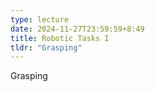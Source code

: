 ```yaml
---
type: lecture
date: 2024-11-27T23:59:59+8:49
title: Robotic Tasks I
tldr: "Grasping"
---
```

Grasping
